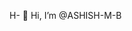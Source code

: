 H- 👋 Hi, I’m @ASHISH-M-B

<!---
ASHISH-M-B/ASHISH-M-B is a ✨ special ✨ repository because its `README.md` (this file) appears on your GitHub profile.
You can click the Preview link to take a look at your changes.
--->
